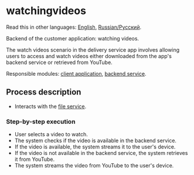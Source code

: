 # watchingvideos

Read this in other languages: [English](watchingvideos.md), [Russian/Русский](watchingvideos.ru.md). 

Backend of the customer application: watching videos.

The watch videos scenario in the delivery service app involves allowing users to access and watch videos either downloaded from the app's backend service or retrieved from YouTube.

Responsible modules: [client application](../../frontend/customerclient.md), [backend service](../../backend/customerbackend.md).

## Process description

- Interacts with the [file service](../../backend/fileservice.md).

### Step-by-step execution

- User selects a video to watch.
- The system checks if the video is available in the backend service.
- If the video is available, the system streams it to the user's device.
- If the video is not available in the backend service, the system retrieves it from YouTube.
- The system streams the video from YouTube to the user's device.
